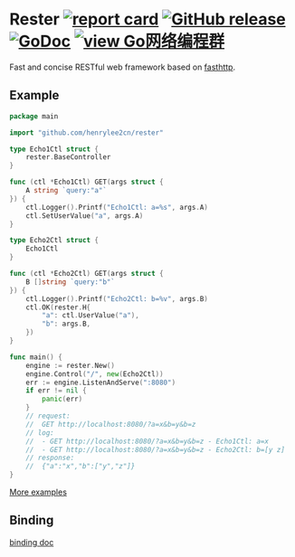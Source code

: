 # Rester [![report card](https://goreportcard.com/badge/github.com/henrylee2cn/rester?style=flat-square)](http://goreportcard.com/report/henrylee2cn/rester) [![GitHub release](https://img.shields.io/github/release/henrylee2cn/rester.svg?style=flat-square)](https://github.com/henrylee2cn/rester/releases) [![GoDoc](https://img.shields.io/badge/godoc-reference-blue.svg?style=flat-square)](https://pkg.go.dev/github.com/henrylee2cn/rester?tab=doc) [![view Go网络编程群](https://img.shields.io/badge/官方QQ群-Go网络编程(42730308)-27a5ea.svg?style=flat-square)](http://jq.qq.com/?_wv=1027&k=fzi4p1)

Fast and concise RESTful web framework based on [fasthttp](https://github.com/valyala/fasthttp).

## Example

```go
package main

import "github.com/henrylee2cn/rester"

type Echo1Ctl struct {
	rester.BaseController
}

func (ctl *Echo1Ctl) GET(args struct {
	A string `query:"a"`
}) {
	ctl.Logger().Printf("Echo1Ctl: a=%s", args.A)
	ctl.SetUserValue("a", args.A)
}

type Echo2Ctl struct {
	Echo1Ctl
}

func (ctl *Echo2Ctl) GET(args struct {
	B []string `query:"b"`
}) {
	ctl.Logger().Printf("Echo2Ctl: b=%v", args.B)
	ctl.OK(rester.H{
		"a": ctl.UserValue("a"),
		"b": args.B,
	})
}

func main() {
	engine := rester.New()
	engine.Control("/", new(Echo2Ctl))
	err := engine.ListenAndServe(":8080")
	if err != nil {
		panic(err)
	}
	// request:
	//  GET http://localhost:8080/?a=x&b=y&b=z
	// log:
	//  - GET http://localhost:8080/?a=x&b=y&b=z - Echo1Ctl: a=x
	//  - GET http://localhost:8080/?a=x&b=y&b=z - Echo2Ctl: b=[y z]
	// response:
	//  {"a":"x","b":["y","z"]}
}
```

[More examples](https://github.com/henrylee2cn/rester/tree/master/example)

## Binding

[binding doc](https://github.com/henrylee2cn/rester/blob/master/binding/README.md)
